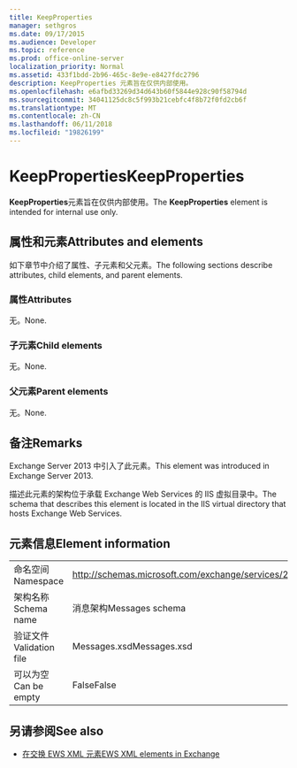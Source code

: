```yaml
---
title: KeepProperties
manager: sethgros
ms.date: 09/17/2015
ms.audience: Developer
ms.topic: reference
ms.prod: office-online-server
localization_priority: Normal
ms.assetid: 433f1bdd-2b96-465c-8e9e-e8427fdc2796
description: KeepProperties 元素旨在仅供内部使用。
ms.openlocfilehash: e6afbd33269d34d643b60f5844e928c90f58794d
ms.sourcegitcommit: 34041125dc8c5f993b21cebfc4f8b72f0fd2cb6f
ms.translationtype: MT
ms.contentlocale: zh-CN
ms.lasthandoff: 06/11/2018
ms.locfileid: "19826199"
---
```

# <a name="keepproperties"></a><span data-ttu-id="fae3a-103">KeepProperties</span><span class="sxs-lookup"><span data-stu-id="fae3a-103">KeepProperties</span></span>

<span data-ttu-id="fae3a-104">**KeepProperties**元素旨在仅供内部使用。</span><span class="sxs-lookup"><span data-stu-id="fae3a-104">The **KeepProperties** element is intended for internal use only.</span></span> 

## <a name="attributes-and-elements"></a><span data-ttu-id="fae3a-105">属性和元素</span><span class="sxs-lookup"><span data-stu-id="fae3a-105">Attributes and elements</span></span>

<span data-ttu-id="fae3a-106">如下章节中介绍了属性、子元素和父元素。</span><span class="sxs-lookup"><span data-stu-id="fae3a-106">The following sections describe attributes, child elements, and parent elements.</span></span>
  
### <a name="attributes"></a><span data-ttu-id="fae3a-107">属性</span><span class="sxs-lookup"><span data-stu-id="fae3a-107">Attributes</span></span>

<span data-ttu-id="fae3a-108">无。</span><span class="sxs-lookup"><span data-stu-id="fae3a-108">None.</span></span>
  
### <a name="child-elements"></a><span data-ttu-id="fae3a-109">子元素</span><span class="sxs-lookup"><span data-stu-id="fae3a-109">Child elements</span></span>

<span data-ttu-id="fae3a-110">无。</span><span class="sxs-lookup"><span data-stu-id="fae3a-110">None.</span></span>
  
### <a name="parent-elements"></a><span data-ttu-id="fae3a-111">父元素</span><span class="sxs-lookup"><span data-stu-id="fae3a-111">Parent elements</span></span>

<span data-ttu-id="fae3a-112">无。</span><span class="sxs-lookup"><span data-stu-id="fae3a-112">None.</span></span>
  
## <a name="remarks"></a><span data-ttu-id="fae3a-113">备注</span><span class="sxs-lookup"><span data-stu-id="fae3a-113">Remarks</span></span>

<span data-ttu-id="fae3a-114">Exchange Server 2013 中引入了此元素。</span><span class="sxs-lookup"><span data-stu-id="fae3a-114">This element was introduced in Exchange Server 2013.</span></span>
  
<span data-ttu-id="fae3a-115">描述此元素的架构位于承载 Exchange Web Services 的 IIS 虚拟目录中。</span><span class="sxs-lookup"><span data-stu-id="fae3a-115">The schema that describes this element is located in the IIS virtual directory that hosts Exchange Web Services.</span></span>
  
## <a name="element-information"></a><span data-ttu-id="fae3a-116">元素信息</span><span class="sxs-lookup"><span data-stu-id="fae3a-116">Element information</span></span>

|||
|:-----|:-----|
|<span data-ttu-id="fae3a-117">命名空间</span><span class="sxs-lookup"><span data-stu-id="fae3a-117">Namespace</span></span>  <br/> |http://schemas.microsoft.com/exchange/services/2006/messages  <br/> |
|<span data-ttu-id="fae3a-118">架构名称</span><span class="sxs-lookup"><span data-stu-id="fae3a-118">Schema name</span></span>  <br/> |<span data-ttu-id="fae3a-119">消息架构</span><span class="sxs-lookup"><span data-stu-id="fae3a-119">Messages schema</span></span>  <br/> |
|<span data-ttu-id="fae3a-120">验证文件</span><span class="sxs-lookup"><span data-stu-id="fae3a-120">Validation file</span></span>  <br/> |<span data-ttu-id="fae3a-121">Messages.xsd</span><span class="sxs-lookup"><span data-stu-id="fae3a-121">Messages.xsd</span></span>  <br/> |
|<span data-ttu-id="fae3a-122">可以为空</span><span class="sxs-lookup"><span data-stu-id="fae3a-122">Can be empty</span></span>  <br/> |<span data-ttu-id="fae3a-123">False</span><span class="sxs-lookup"><span data-stu-id="fae3a-123">False</span></span>  <br/> |
   
## <a name="see-also"></a><span data-ttu-id="fae3a-124">另请参阅</span><span class="sxs-lookup"><span data-stu-id="fae3a-124">See also</span></span>



- [<span data-ttu-id="fae3a-125">在交换 EWS XML 元素</span><span class="sxs-lookup"><span data-stu-id="fae3a-125">EWS XML elements in Exchange</span></span>](ews-xml-elements-in-exchange.md)

